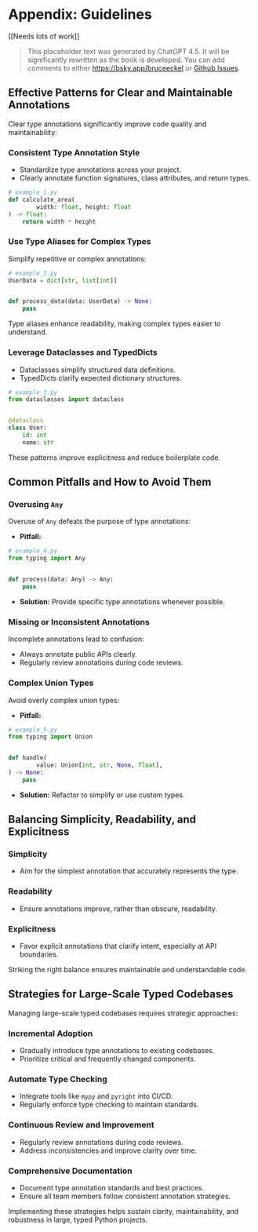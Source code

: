 # Appendix: Guidelines

\[\[Needs lots of work]]

> This placeholder text was generated by ChatGPT 4.5. It will be significantly rewritten as the book is developed.
> You can add comments to either <https://bsky.app/bruceeckel> or [Github Issues](https://github.com/ThinkingInTypes/ThinkingInTypes.github.io/issues).

## Effective Patterns for Clear and Maintainable Annotations

Clear type annotations significantly improve code quality and maintainability:

### Consistent Type Annotation Style

- Standardize type annotations across your project.
- Clearly annotate function signatures, class attributes, and return types.

```python
# example_1.py
def calculate_area(
        width: float, height: float
) -> float:
    return width * height
```

### Use Type Aliases for Complex Types

Simplify repetitive or complex annotations:

```python
# example_2.py
UserData = dict[str, list[int]]


def process_data(data: UserData) -> None:
    pass
```

Type aliases enhance readability, making complex types easier to understand.

### Leverage Dataclasses and TypedDicts

- Dataclasses simplify structured data definitions.
- TypedDicts clarify expected dictionary structures.

```python
# example_3.py
from dataclasses import dataclass


@dataclass
class User:
    id: int
    name: str
```

These patterns improve explicitness and reduce boilerplate code.

## Common Pitfalls and How to Avoid Them

### Overusing `Any`

Overuse of `Any` defeats the purpose of type annotations:

- **Pitfall:**

```python
# example_4.py
from typing import Any


def process(data: Any) -> Any:
    pass
```

- **Solution:** Provide specific type annotations whenever possible.

### Missing or Inconsistent Annotations

Incomplete annotations lead to confusion:

- Always annotate public APIs clearly.
- Regularly review annotations during code reviews.

### Complex Union Types

Avoid overly complex union types:

- **Pitfall:**

```python
# example_5.py
from typing import Union


def handle(
        value: Union[int, str, None, float],
) -> None:
    pass
```

- **Solution:** Refactor to simplify or use custom types.

## Balancing Simplicity, Readability, and Explicitness

### Simplicity

- Aim for the simplest annotation that accurately represents the type.

### Readability

- Ensure annotations improve, rather than obscure, readability.

### Explicitness

- Favor explicit annotations that clarify intent, especially at API boundaries.

Striking the right balance ensures maintainable and understandable code.

## Strategies for Large-Scale Typed Codebases

Managing large-scale typed codebases requires strategic approaches:

### Incremental Adoption

- Gradually introduce type annotations to existing codebases.
- Prioritize critical and frequently changed components.

### Automate Type Checking

- Integrate tools like `mypy` and `pyright` into CI/CD.
- Regularly enforce type checking to maintain standards.

### Continuous Review and Improvement

- Regularly review annotations during code reviews.
- Address inconsistencies and improve clarity over time.

### Comprehensive Documentation

- Document type annotation standards and best practices.
- Ensure all team members follow consistent annotation strategies.

Implementing these strategies helps sustain clarity, maintainability, and robustness in large, typed Python projects.
